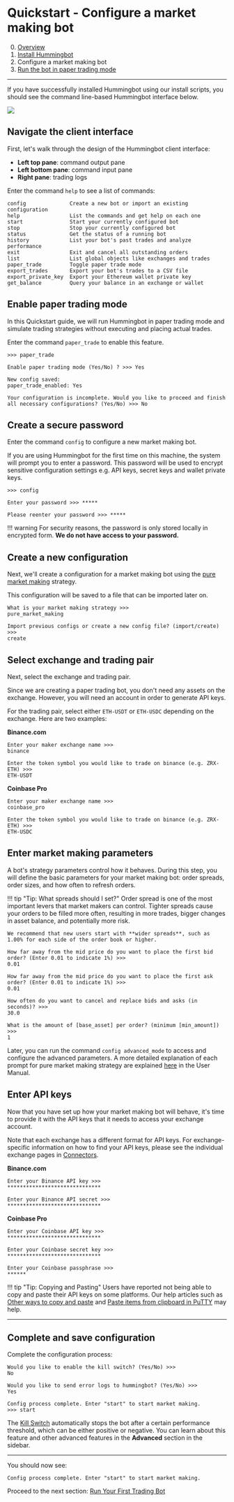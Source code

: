 # Quickstart - Configure a market making bot

0. [Overview](index.md)
1. [Install Hummingbot](install.md)
2. Configure a market making bot
3. [Run the bot in paper trading mode](run-bot.md)

---

If you have successfully installed Hummingbot using our install scripts, you should see the command line-based Hummingbot interface below. 

![](/assets/img/hummingbot-cli.png)

## Navigate the client interface

First, let's walk through the design of the Hummingbot client interface:

* **Left top pane**: command output pane
* **Left bottom pane**: command input pane
* **Right pane**: trading logs

Enter the command `help` to see a list of commands:
```
config              Create a new bot or import an existing configuration
help                List the commands and get help on each one          
start               Start your currently configured bot                 
stop                Stop your currently configured bot                  
status              Get the status of a running bot                     
history             List your bot's past trades and analyze performance 
exit                Exit and cancel all outstanding orders              
list                List global objects like exchanges and trades       
paper_trade         Toggle paper trade mode                             
export_trades       Export your bot's trades to a CSV file              
export_private_key  Export your Ethereum wallet private key             
get_balance         Query your balance in an exchange or wallet         
```

## Enable paper trading mode

In this Quickstart guide, we will run Hummingbot in paper trading mode and simulate trading strategies without executing and placing actual trades. 

Enter the command `paper_trade` to enable this feature.
```
>>> paper_trade

Enable paper trading mode (Yes/No) ? >>> Yes

New config saved:
paper_trade_enabled: Yes

Your configuration is incomplete. Would you like to proceed and finish all necessary configurations? (Yes/No) >>> No
```

## Create a secure password

Enter the command `config` to configure a new market making bot. 

If you are using Hummingbot for the first time on this machine, the system will prompt you to enter a password. This password will be used to encrypt sensitive configuration settings e.g. API keys, secret keys and wallet private keys. 

```
>>> config

Enter your password >>> *****

Please reenter your password >>> *****
```

!!! warning
    For security reasons, the password is only stored locally in encrypted form. **We do not have access to your password.**

## Create a new configuration

Next, we'll create a configuration for a market making bot using the [pure market making](/strategies/pure-market-making) strategy.

This configuration will be saved to a file that can be imported later on.
```
What is your market making strategy >>>
pure_market_making

Import previous configs or create a new config file? (import/create) >>>
create
```

## Select exchange and trading pair

Next, select the exchange and trading pair. 

Since we are creating a paper trading bot, you don't need any assets on the exchange. However, you will need an account in order to generate API keys.

For the trading pair, select either `ETH-USDT` or `ETH-USDC` depending on the exchange. Here are two examples:

**Binance.com**
```
Enter your maker exchange name >>>
binance

Enter the token symbol you would like to trade on binance (e.g. ZRX-ETH) >>>
ETH-USDT
```

**Coinbase Pro**
```
Enter your maker exchange name >>>
coinbase_pro

Enter the token symbol you would like to trade on binance (e.g. ZRX-ETH) >>>
ETH-USDC
```

## Enter market making parameters

A bot's strategy parameters control how it behaves. During this step, you will define the basic parameters for your market making bot: order spreads, order sizes, and how often to refresh orders.

!!! tip "Tip: What spreads should I set?"
    Order spread is one of the most important levers that market makers can control. Tighter spreads cause your orders to be filled more often, resulting in more trades, bigger changes in asset balance, and potentially more risk. 
    
    We recommend that new users start with **wider spreads**, such as 1.00% for each side of the order book or higher.

```
How far away from the mid price do you want to place the first bid order? (Enter 0.01 to indicate 1%) >>>
0.01

How far away from the mid price do you want to place the first ask order? (Enter 0.01 to indicate 1%) >>>
0.01

How often do you want to cancel and replace bids and asks (in seconds)? >>>
30.0

What is the amount of [base_asset] per order? (minimum [min_amount]) >>>
1
```

Later, you can run the command `config advanced_mode` to access and configure the advanced parameters. A more detailed explanation of each prompt for pure market making strategy are explained [here](/strategies/pure-market-making/#configuration-walkthrough) in the User Manual.

## Enter API keys

Now that you have set up how your market making bot will behave, it's time to provide it with the API keys that it needs to access your exchange account.

Note that each exchange has a different format for API keys. For exchange-specific information on how to find your API keys, please see the individual exchange pages in [Connectors](/connectors).

**Binance.com**
```
Enter your Binance API key >>>
******************************

Enter your Binance API secret >>>
******************************
```

**Coinbase Pro**
```
Enter your Coinbase API key >>>
******************************

Enter your Coinbase secret key >>>
******************************

Enter your Coinbase passphrase >>>
******

```

!!! tip "Tip: Copying and Pasting"
    Users have reported not being able to copy and paste their API keys on some platforms. Our help articles such as [Other ways to copy and paste](/faq/troubleshooting/#other-ways-to-copy-and-paste) and [Paste items from clipboard in PuTTY](/faq/troubleshooting/#paste-items-from-clipboard-in-putty) may help.

---

## Complete and save configuration

Complete the configuration process: 
```
Would you like to enable the kill switch? (Yes/No) >>>  
No

Would you like to send error logs to hummingbot? (Yes/No) >>> 
Yes

Config process complete. Enter "start" to start market making.
>>> start
```

The [Kill Switch](/advanced/kill-switch/) automatically stops the bot after a certain performance threshold, which can be either positive or negative. You can learn about this feature and other advanced features in the **Advanced** section in the sidebar.

---
You should now see:
```
Config process complete. Enter "start" to start market making.
```

Proceed to the next section: [Run Your First Trading Bot](run-bot.md)


<!-- ## (Optional) Adjusting Parameters

### From the Hummingbot client

If you want to reconfigure the bot from the beginning, type `config` and reply `y` to the question `Would you like to reconfigure the bot? (Yes/No) >>>?`. This will prompt all questions during initial setup.

Alternatively, the command `list configs` will show your current bot's configuration.

```
>>> list configs

global configs:
...

pure_market_making strategy configs:

maker_market                    binance
primary_market_trading_pair     ETH-USDT
bid_place_threshold             0.01
ask_place_threshold             0.01
cancel_order_wait_time          60.0
order_amount                    0.2
...

```

You can change a parameter by with the command `config [parameter_name]`.

For example, let's widen the `bid_place_threshold` to 0.02. This tells the bot to place buy order 2% lower than the mid price, rather than 1%:

```
>>> config bid_place_threshold

Please follow the prompt to complete configurations:

How far away from the mid price do you want to place the first bid order (Enter 0.01 to indicate 1%)? >>>
0.02

New config saved:
bid_place_threshold: 0.02

```

### From the command line

When you configure a bot, Hummingbot automatically saves the configuration file so that you can import it the next time you run Hummingbot. If you go to the Hummingbot root folder, you can edit these configuration files directly.

#### Root folder location

* **Windows**: `%localappdata%\hummingbot.io\Hummingbot`
* **macOS**: `~/Library/Application\ Support/Hummingbot`
* **Docker installations**: Please see [this article](/faq/troubleshooting/#where-are-the-config-and-log-files-on-hummingbot-installed-docker)

#### Root folder layout
```
Hummingbot/
└── conf/   # configuration files
└── logs/   # log files
└── data/   # database of executed trades
``` -->
